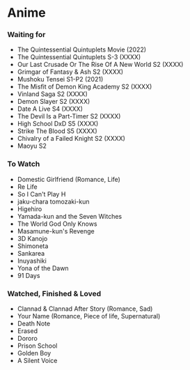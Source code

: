 # Anime

### Waiting for
  + The Quintessential Quintuplets Movie (2022)
  + The Quintessential Quintuplets S-3 (XXXX)
  + Our Last Crusade Or The Rise Of A New World S2 (XXXX)
  + Grimgar of Fantasy & Ash S2 (XXXX)
  + Mushoku Tensei S1-P2 (2021)
  + The Misfit of Demon King Academy S2 (XXXX)
  + Vinland Saga S2 (XXXX)
  + Demon Slayer S2 (XXXX)
  + Date A Live S4 (XXXX)
  + The Devil Is a Part-Timer S2 (XXXX)
  + High School DxD S5 (XXXX)
  + Strike The Blood S5 (XXXX)
  + Chivalry of a Failed Knight S2 (XXXX)
  + Maoyu S2


### To Watch
  + Domestic Girlfriend (Romance, Life)
  + Re Life
  + So I Can't Play H
  + jaku-chara tomozaki-kun
  + Higehiro
  + Yamada-kun and the Seven Witches
  + The World God Only Knows
  + Masamune-kun's Revenge
  + 3D Kanojo
  + Shimoneta
  + Sankarea
  + Inuyashiki
  + Yona of the Dawn
  + 91 Days


### Watched, Finished & Loved
  + Clannad & Clannad After Story (Romance, Sad)
  + Your Name (Romance, Piece of life, Supernatural)
  + Death Note
  + Erased
  + Dororo
  + Prison School
  + Golden Boy
  + A Silent Voice
